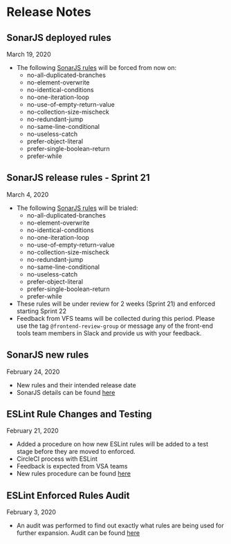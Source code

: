 # Release Notes

## SonarJS deployed rules

March 19, 2020

- The following [SonarJS rules](sonarjs.md) will be forced from now on:
  - no-all-duplicated-branches
  - no-element-overwrite
  - no-identical-conditions
  - no-one-iteration-loop
  - no-use-of-empty-return-value
  - no-collection-size-mischeck
  - no-redundant-jump
  - no-same-line-conditional
  - no-useless-catch
  - prefer-object-literal
  - prefer-single-boolean-return
  - prefer-while

## SonarJS release rules - Sprint 21

March 4, 2020

- The following [SonarJS rules](sonarjs.md) will be trialed:
  - no-all-duplicated-branches
  - no-element-overwrite
  - no-identical-conditions
  - no-one-iteration-loop
  - no-use-of-empty-return-value
  - no-collection-size-mischeck
  - no-redundant-jump
  - no-same-line-conditional
  - no-useless-catch
  - prefer-object-literal
  - prefer-single-boolean-return
  - prefer-while
- These rules will be under review for 2 weeks (Sprint 21) and enforced starting Sprint 22
- Feedback from VFS teams will be collected during this period. Please use the tag `@frontend-review-group` or message any of the front-end tools team members in Slack and provide us with your feedback.

## SonarJS new rules

February 24, 2020

- New rules and their intended release date
- SonarJS details can be found [here](sonarjs.md)

## ESLint Rule Changes and Testing

February 21, 2020

- Added a procedure on how new ESLint rules will be added to a test stage before they are moved to enforced.
- CircleCI process with ESLint
- Feedback is expected from VSA teams
- New rules procedure can be found [here](adding-new-rules.md)

## ESLint Enforced Rules Audit

February 3, 2020

- An audit was performed to find out exactly what rules are being used for further expansion. Audit can be found [here](eslint-initial-audit.md)
